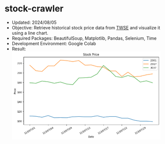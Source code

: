 # stock-crawler
* Updated: 2024/08/05
* Objective: Retrieve historical stock price data from [TWSE](https://www.twse.com.tw/zh/trading/historical/stock-day-avg.html) and visualize it using a line chart.
* Required Packages: BeautifulSoup, Matplotlib, Pandas, Selenium, Time
* Development Environment: Google Colab
* Result:
![image](stockprice.png)
